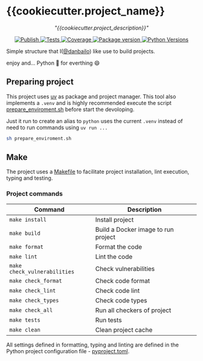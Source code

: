 # {{cookiecutter.project_name}}

<p align="center">
    <em>"{{cookiecutter.project_description}}"</em>
</p>
<p align="center">
<a href="https://github.com/{{cookiecutter.gh_username_or_gh_organization}}/{{cookiecutter.repository_name}}/actions/workflows/publish.yaml" target="_blank">
    <img src="https://github.com/{{cookiecutter.gh_username_or_gh_organization}}/{{cookiecutter.repository_name}}/actions/workflows/publish.yaml/badge.svg" alt="Publish">
</a>
<a href="https://github.com/{{cookiecutter.gh_username_or_gh_organization}}/{{cookiecutter.repository_name}}/actions/workflows/tests.yaml?query=branch=main" target="_blank">
    <img src="https://github.com/{{cookiecutter.gh_username_or_gh_organization}}/{{cookiecutter.repository_name}}/actions/workflows/tests.yaml/badge.svg?branch=main" alt="Tests">
</a>
<a href="https://github.com/{{cookiecutter.gh_username_or_gh_organization}}/{{cookiecutter.repository_name}}/actions/workflows/tests.yaml?query=branch=main" target="_blank">
    <img src="https://codecov.io/gh/{{cookiecutter.gh_username_or_gh_organization}}/{{cookiecutter.repository_name}}/branch/main/graph/badge.svg" alt="Coverage">
<a href="https://pypi.org/project/{{cookiecutter.repository_name}}" target="_blank">
    <img src="https://img.shields.io/pypi/v/{{cookiecutter.repository_name}}?color=%252334D058&label=pypi%20package" alt="Package version">
</a>
<a href="https://pypi.org/project/{{cookiecutter.repository_name}}" target="_blank">
    <img src="https://img.shields.io/pypi/pyversions/{{cookiecutter.repository_name}}?color=g" alt="Python Versions">
</a>
</p>

Simple structure that I([@danbailo](https://github.com/danbailo)) like use to build projects.

enjoy and... Python 🐍 for everthing 😄

## Preparing project
This project uses [uv](https://github.com/astral-sh/uv) as package and project manager. This tool also implements a `.venv` and is highly recommended execute the script [prepare_enviroment.sh](prepare_enviroment.sh) before start the devoloping.

Just it run to create an alias to `python` uses the current `.venv` instead of need to run commands using `uv run ...`
```bash
sh prepare_enviroment.sh
```

## Make
The project uses a [Makefile](Makefile) to facilitate project installation, lint execution, typing and testing.

### Project commands

| Command | Description |
|-|-|
| `make install` | Install project |
| `make build` | Build a Docker image to run project |
| `make format` | Format the code |
| `make lint` | Lint the code |
| `make check_vulnerabilities` | Check vulnerabilities |
| `make check_format` | Check code format |
| `make check_lint` | Check code lint |
| `make check_types` | Check code types |
| `make check_all` | Run all checkers of project |
| `make tests` | Run tests |
| `make clean` | Clean project cache |

All settings defined in formatting, typing and linting are defined in the Python project configuration file - [pyproject.toml](pyproject.toml).
